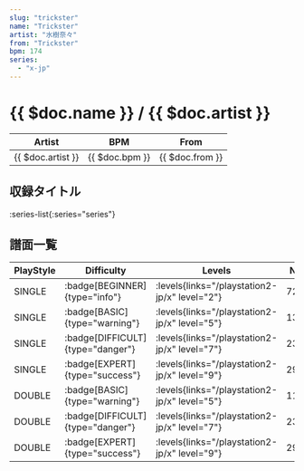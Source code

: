 ```yaml
---
slug: "trickster"
name: "Trickster"
artist: "水樹奈々"
from: "Trickster"
bpm: 174
series:
  - "x-jp"
---
```


# {{ $doc.name }} / {{ $doc.artist }}

|Artist|BPM|From|
|------|---|----|
|{{ $doc.artist }}|{{ $doc.bpm }}|{{ $doc.from }}|

## 収録タイトル

:series-list{:series="series"}

## 譜面一覧

|PlayStyle|Difficulty|Levels|Notes|Movie|
|---------|----------|------|-----|-----|
|SINGLE| :badge[BEGINNER]{type="info"}| :levels{links="/playstation2-jp/x" level="2"}|72/0||
|SINGLE| :badge[BASIC]{type="warning"}| :levels{links="/playstation2-jp/x" level="5"}|132/10||
|SINGLE| :badge[DIFFICULT]{type="danger"}| :levels{links="/playstation2-jp/x" level="7"}|230/20||
|SINGLE| :badge[EXPERT]{type="success"}| :levels{links="/playstation2-jp/x" level="9"}|294/12||
|DOUBLE| :badge[BASIC]{type="warning"}| :levels{links="/playstation2-jp/x" level="5"}|119/10||
|DOUBLE| :badge[DIFFICULT]{type="danger"}| :levels{links="/playstation2-jp/x" level="7"}|230/23||
|DOUBLE| :badge[EXPERT]{type="success"}| :levels{links="/playstation2-jp/x" level="9"}|290/15||
